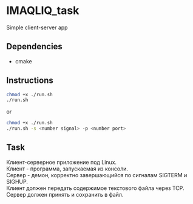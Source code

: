 # IMAQLIQ_task
Simple client-server app

## Dependencies
* cmake

## Instructions
```bash
chmod +x ./run.sh
./run.sh
```
or

```bash
chmod +x ./run.sh
./run.sh -s <number signal> -p <number port>
```

## Task

Клиент-серверное приложение под Linux. \
Клиент - программа, запускаемая из консоли. \
Сервер - демон, корректно завершающийся по сигналам SIGTERM и SIGHUP. \
Клиент должен передать содержимое текстового файла через TCP. \
Сервер должен принять и сохранить в файл.

